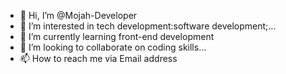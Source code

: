 - 👋 Hi, I’m @Mojah-Developer
- 👀 I’m interested in tech development:software development;...
- 🌱 I’m currently learning front-end  development
- 💞️ I’m looking to collaborate on coding skills...
- 📫 How to reach me via Email address

<!---
Mojah-Developer/Mojah-Developer is a ✨ special ✨ repository because its `README.md` (this file) appears on your GitHub profile.
You can click the Preview link to take a look at your changes.
--->

